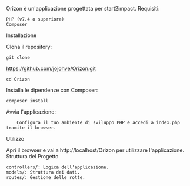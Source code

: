 Orizon è un'applicazione progettata per start2impact.
Requisiti:

    PHP (v7.4 o superiore)
    Composer

Installazione

 Clona il repository:

    git clone 
    
  https://github.com/jojohve/Orizon.git
  
    cd Orizon

Installa le dipendenze con Composer:

    composer install

  Avvia l'applicazione:
    
        Configura il tuo ambiente di sviluppo PHP e accedi a index.php tramite il browser.

Utilizzo

Apri il browser e vai a http://localhost/Orizon per utilizzare l'applicazione.
Struttura del Progetto

    controllers/: Logica dell'applicazione.
    models/: Struttura dei dati.
    routes/: Gestione delle rotte.

